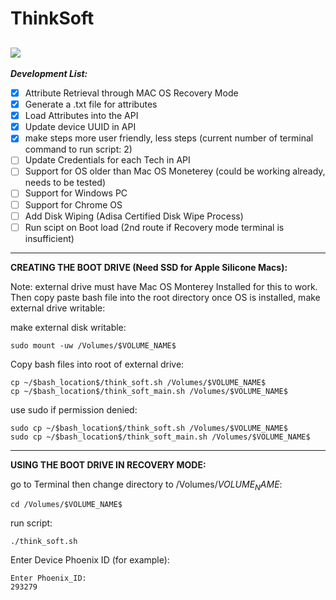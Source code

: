 # ThinkSoft
![](https://progress-bar.dev/45/?title=Development_Progress:&width=150)
---------------------------------------------------

***Development List:***
- [x] Attribute Retrieval through MAC OS Recovery Mode
- [x] Generate a .txt file for attributes 
- [x] Load Attributes into the API
- [x] Update device UUID in API 
- [x] make steps more user friendly, less steps (current number of terminal command to run script: 2)
- [ ] Update Credentials for each Tech in API
- [ ] Support for OS older than Mac OS Moneterey (could be working already, needs to be tested)
- [ ] Support for Windows PC
- [ ] Support for Chrome OS
- [ ] Add Disk Wiping (Adisa Certified Disk Wipe Process)
- [ ] Run scipt on Boot load (2nd route if Recovery mode terminal is insufficient)
----------------------------------------------------
**CREATING THE BOOT DRIVE (Need SSD for Apple Silicone Macs):** 

Note: external drive must have Mac OS Monterey Installed for this to work. Then copy paste bash file into the root directory 
once OS is installed, make external drive writable:

make external disk writable:
```
sudo mount -uw /Volumes/$VOLUME_NAME$
```

Copy bash files into root of external drive:
```
cp ~/$bash_location$/think_soft.sh /Volumes/$VOLUME_NAME$
cp ~/$bash_location$/think_soft_main.sh /Volumes/$VOLUME_NAME$
```
use sudo if permission denied:

```
sudo cp ~/$bash_location$/think_soft.sh /Volumes/$VOLUME_NAME$
sudo cp ~/$bash_location$/think_soft_main.sh /Volumes/$VOLUME_NAME$
```

-------------------------------------------------------
**USING THE BOOT DRIVE IN RECOVERY MODE:**

go to Terminal then change directory to /Volumes/$VOLUME_NAME$:
```
cd /Volumes/$VOLUME_NAME$
```

run script:
```
./think_soft.sh
```

Enter Device Phoenix ID (for example):
```
Enter Phoenix_ID:
293279
```

